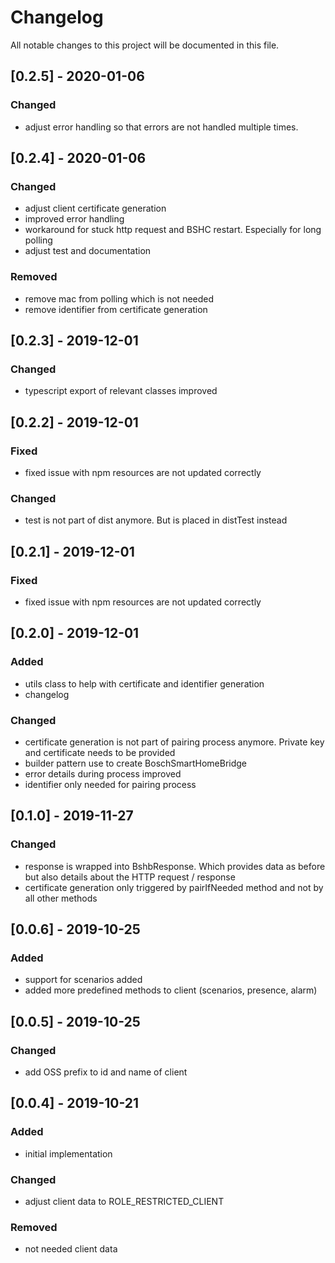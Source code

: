 # Changelog
All notable changes to this project will be documented in this file.

## [0.2.5] - 2020-01-06
### Changed
- adjust error handling so that errors are not handled multiple times.

## [0.2.4] - 2020-01-06
### Changed
- adjust client certificate generation
- improved error handling
- workaround for stuck http request and BSHC restart. Especially for long polling
- adjust test and documentation

### Removed
- remove mac from polling which is not needed
- remove identifier from certificate generation

## [0.2.3] - 2019-12-01
### Changed
- typescript export of relevant classes improved

## [0.2.2] - 2019-12-01
### Fixed
- fixed issue with npm resources are not updated correctly

### Changed
- test is not part of dist anymore. But is placed in distTest instead

## [0.2.1] - 2019-12-01
### Fixed
- fixed issue with npm resources are not updated correctly

## [0.2.0] - 2019-12-01
### Added
- utils class to help with certificate and identifier generation
- changelog

### Changed
- certificate generation is not part of pairing process anymore. Private key and certificate needs to be provided
- builder pattern use to create BoschSmartHomeBridge
- error details during process improved
- identifier only needed for pairing process

## [0.1.0] - 2019-11-27
### Changed
- response is wrapped into BshbResponse. Which provides data as before but also details about the HTTP request / response
- certificate generation only triggered by pairIfNeeded method and not by all other methods

## [0.0.6] - 2019-10-25
### Added
- support for scenarios added
- added more predefined methods to client (scenarios, presence, alarm)

## [0.0.5] - 2019-10-25
### Changed
- add OSS prefix to id and name of client

## [0.0.4] - 2019-10-21
### Added
- initial implementation

### Changed
- adjust client data to ROLE_RESTRICTED_CLIENT

### Removed
- not needed client data